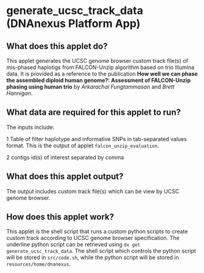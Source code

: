 # generate_ucsc_track_data (DNAnexus Platform App)

## What does this applet do?
This applet generates the UCSC genome browser custom track file(s) of mis-phased haplotigs from FALCON-Unzip algorithm based on trio Illumina data. It is provided as a reference to the publication **How well we can phase the assembled diploid human genome?: Assessment of FALCON-Unzip phasing using human trio** by *Arkarachai Fungtammasan* and *Brett Hannigan*. 

## What data are required for this applet to run?
The inputs include:

1 Table of filter haplotype and informative SNPs in tab-separated values format. This is the output of applet `falcon_unzip_evaluation`.

2 contigs id(s) of interest separated by comma

## What does this applet output?
The output includes custom track file(s) which can be view by UCSC genome browser.

## How does this applet work?
This applet is the shell script that runs a custom python scripts to create custom track according to UCSC genome browser specification. The underline python script can be retrieved using `dx get generate_ucsc_track_data`. The shell script which controls the python script will be stored in `src/code.sh`, while the python script will be stored in `resources/home/dnanexus`. 